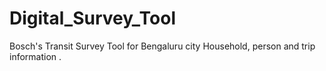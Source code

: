 # Digital_Survey_Tool
Bosch's Transit Survey Tool  for Bengaluru city
Household, person and trip information .
